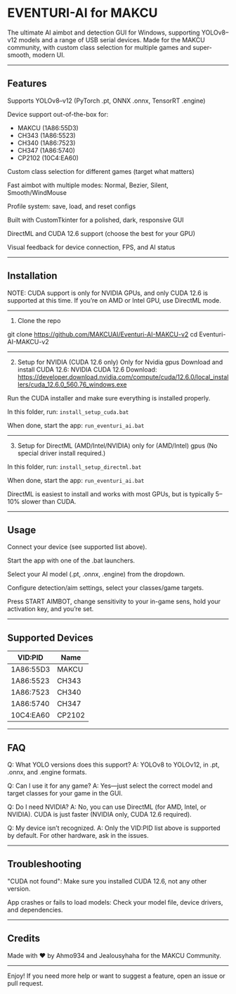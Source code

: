 # EVENTURI-AI for MAKCU

The ultimate AI aimbot and detection GUI for Windows, supporting YOLOv8–v12 models and a range of USB serial devices.
Made for the MAKCU community, with custom class selection for multiple games and super-smooth, modern UI.

---

## Features

Supports YOLOv8–v12 (PyTorch .pt, ONNX .onnx, TensorRT .engine)

Device support out-of-the-box for:
- MAKCU (1A86:55D3)
- CH343 (1A86:5523)
- CH340 (1A86:7523)
- CH347 (1A86:5740)
- CP2102 (10C4:EA60)

Custom class selection for different games (target what matters)

Fast aimbot with multiple modes: Normal, Bezier, Silent, Smooth/WindMouse

Profile system: save, load, and reset configs

Built with CustomTkinter for a polished, dark, responsive GUI

DirectML and CUDA 12.6 support (choose the best for your GPU)

Visual feedback for device connection, FPS, and AI status

---

## Installation

NOTE: CUDA support is only for NVIDIA GPUs, and only CUDA 12.6 is supported at this time. If you’re on AMD or Intel GPU, use DirectML mode.

---

1. Clone the repo

git clone https://github.com/MAKCUAI/Eventuri-AI-MAKCU-v2
cd Eventuri-AI-MAKCU-v2

---

2. Setup for NVIDIA (CUDA 12.6 only)
Only for Nvidia gpus
Download and install CUDA 12.6:
NVIDIA CUDA 12.6 Download: https://developer.download.nvidia.com/compute/cuda/12.6.0/local_installers/cuda_12.6.0_560.76_windows.exe

Run the CUDA installer and make sure everything is installed properly.

In this folder, run:
```install_setup_cuda.bat```

When done, start the app:
```run_eventuri_ai.bat```

---

3. Setup for DirectML (AMD/Intel/NVIDIA)
only for (AMD/Intel) gpus
(No special driver install required.)

In this folder, run:
```install_setup_directml.bat```

When done, start the app:
```run_eventuri_ai.bat```

DirectML is easiest to install and works with most GPUs, but is typically 5–10% slower than CUDA.

---

## Usage

Connect your device (see supported list above).

Start the app with one of the .bat launchers.

Select your AI model (.pt, .onnx, .engine) from the dropdown.

Configure detection/aim settings, select your classes/game targets.

Press START AIMBOT, change sensitivity to your in-game sens, hold your activation key, and you’re set.

---

## Supported Devices

| VID:PID     | Name    |
|-------------|---------|
| 1A86:55D3   | MAKCU   |
| 1A86:5523   | CH343   |
| 1A86:7523   | CH340   |
| 1A86:5740   | CH347   |
| 10C4:EA60   | CP2102  |

---

## FAQ

Q: What YOLO versions does this support?
A: YOLOv8 to YOLOv12, in .pt, .onnx, and .engine formats.

Q: Can I use it for any game?
A: Yes—just select the correct model and target classes for your game in the GUI.

Q: Do I need NVIDIA?
A: No, you can use DirectML (for AMD, Intel, or NVIDIA). CUDA is just faster (NVIDIA only, CUDA 12.6 required).

Q: My device isn’t recognized.
A: Only the VID:PID list above is supported by default. For other hardware, ask in the issues.

---

## Troubleshooting

"CUDA not found": Make sure you installed CUDA 12.6, not any other version.

App crashes or fails to load models: Check your model file, device drivers, and dependencies.

---

## Credits

Made with ♥ by Ahmo934 and Jealousyhaha for the MAKCU Community.

---

Enjoy!
If you need more help or want to suggest a feature, open an issue or pull request.
